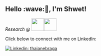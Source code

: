 <h2>Hello :wave:🏻, I'm Shwet! </h2>
<!-- <p><em>Lead Data Scientist @ <a href="https://www.freshworks.com/"><img src="https://www.freshworks.com/static-assets/images/common/company/logos/logo-fworks-black.svg" height="20" target="_blank"></a><img src="https://media.giphy.com/media/WUlplcMpOCEmTGBtBW/giphy.gif" width="30"> 
</em></p> -->
<p><em>Research @ <a href="https://www.iiitb.ac.in/academics/research-programmes/master-of-science-by-research" target="_blank"><img src="https://www.iiitb.ac.in/includefiles/settings/iiitb_logo2.png" height="40"></a><img src="https://media.giphy.com/media/dUYiHLvd7RHYDGpWoX/giphy.gif" width="40"> 
</em></p>
Click below to connect with me on LinkedIn:

[![Linkedin: thaianebraga](https://img.shields.io/badge/-shwet-blue?style=flat-square&logo=Linkedin&logoColor=white&link=https://www.linkedin.com/in/shwetkm/)](https://www.linkedin.com/in/shwetkm/)

